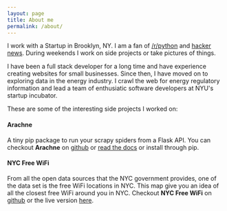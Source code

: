 ```yaml
---
layout: page
title: About me
permalink: /about/
---
```

I work with a Startup in Brooklyn, NY. I am a fan of [/r/python](http://reddit.com/r/python) and [hacker news](https://news.ycombinator.com/). During weekends I work on side projects or take pictures of things.  

I have been a full stack developer for a long time and have experience creating websites for small businesses. Since then, I have moved on to exploring data in the energy industry. I crawl the web for energy regulatory information and lead a team of enthusiatic software developers at NYU's startup incubator.

These are some of the interesting side projects I worked on:

#### Arachne
A tiny pip package to run your scrapy spiders from a Flask API. You can checkout __Arachne__ on [github](https://github.com/kirankoduru/arachne) or [read the docs](http://arachne.readthedocs.org/en/latest/) or install through pip.

#### NYC Free WiFi
From all the open data sources that the NYC government provides, one of the data set is the free WiFi locations in NYC. This map give you an idea of all the closest free WiFi around you in NYC. Checkout __NYC Free WiFi__ on [github](https://github.com/kirankoduru/nycwifi) or the live version [here](http://kirankoduru.github.io/nycwifi/).